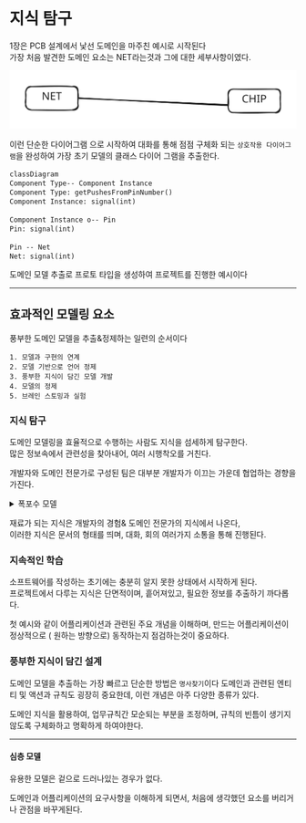 # 지식 탐구

1장은 PCB 설계에서 낯선 도메인을 마주친 예시로 시작된다\
가장 처음 발견한 도메인 요소는 NET라는것과 그에 대한 세부사항이였다.

<img src="../../../.gitbook/assets/file.excalidraw (1) (1) (1) (1) (1) (1) (1) (1) (1) (1).svg" alt="" class="gitbook-drawing">

이런 단순한 다이어그램 으로 시작하여 대화를 통해 점점 구체화 되는 `상호작용 다이어그램`을 완성하여 가장 초기 모델의 클래스 다이어 그램을 추출한다.

```mermaid
classDiagram
Component Type-- Component Instance
Component Type: getPushesFromPinNumber()
Component Instance: signal(int)

Component Instance o-- Pin
Pin: signal(int)

Pin -- Net
Net: signal(int)
```

도메인 모델 추출로 프로토 타입을 생성하여 프로젝트를 진행한 예시이다

***

## 효과적인 모델링 요소

풍부한 도메인 모델을 추출&정제하는 일련의 순서이다

```
1. 모델과 구현의 연계 
2. 모델 기반으로 언어 정제
3. 풍부한 지식이 담긴 모델 개발
4. 모델의 정제
5. 브레인 스토밍과 실험
```

### 지식 탐구

도메인 모델링을 효율적으로 수행하는 사람도 지식을 섬세하게 탐구한다.\
많은 정보속에서 관련성을 찾아내어, 여러 시행착오를 거친다.

개발자와 도메인 전문가로 구성된 팀은 대부분 개발자가 이끄는 가운데 협업하는 경향을 가진다.

<details>

<summary>폭포수 모델</summary>

폭포수 개발방법에서는 피드백없이 개발만 진행된다. 원하는 기능을 기술하게 한다음 기능을 구현한다. \
원리는 알지 못한채, 수정사항만 습득하여 급급내 기능만 구현하게되는 불상사가 생긴다

</details>

재료가 되는 지식은 개발자의 경험& 도메인 전문가의 지식에서 나온다,\
이러한 지식은 문서의 형태를 띄며, 대화, 회의 여러가지 소통을 통해 진행된다.

### 지속적인 학습

소프트웨어를 작성하는 초기에는 충분히 알지 못한 상태에서 시작하게 된다.\
프로젝트에서 다루는 지식은 단면적이며, 흩어져있고, 필요한 정보를 추출하기 까다롭다.

첫 예시와 같이 어플리케이션과 관련된 주요 개념을 이해하며, 만드는 어플리케이션이 정상적으로 ( 원하는 방향으로) 동작하는지 점검하는것이 중요하다.

### 풍부한 지식이 담긴 설계

도메인 모델을 추출하는 가장 빠르고 단순한 방법은 `명사찾기`이다 도메인과 관련된 엔티티 및 액션과 규칙도 굉장히 중요한데, 이런 개념은 아주 다양한 종류가 있다.

도메인 지식을 활용하여, 업무규칙간 모순되는 부분을 조정하며, 규칙의 빈틈이 생기지 않도록 구체화하고 명확하게 하여야한다.

***

#### 심층 모델

유용한 모델은 겉으로 드러나있는 경우가 없다.

도메인과 어플리케이션의 요구사항을 이해하게 되면서, 처음에 생각했던 요소를 버리거나 관점을 바꾸게된다.
